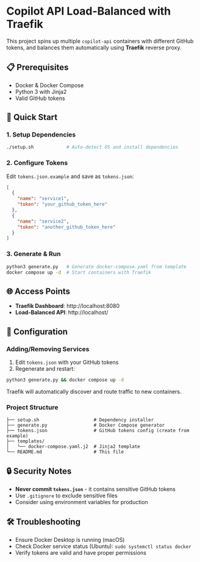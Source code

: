 # Copilot API Load-Balanced with Traefik

This project spins up multiple `copilot-api` containers with different GitHub tokens,
and balances them automatically using **Traefik** reverse proxy.

## 📋 Prerequisites

- Docker & Docker Compose
- Python 3 with Jinja2
- Valid GitHub tokens

## 🚀 Quick Start

### 1. Setup Dependencies
```bash
./setup.sh            # Auto-detect OS and install dependencies
```

### 2. Configure Tokens
Edit `tokens.json.example` and save as `tokens.json`:
```json
[
  {
    "name": "service1",
    "token": "your_github_token_here"
  },
  {
    "name": "service2", 
    "token": "another_github_token_here"
  }
]
```

### 3. Generate & Run
```bash
python3 generate.py   # Generate docker-compose.yaml from template
docker compose up -d  # Start containers with Traefik
```

## 🌐 Access Points

- **Traefik Dashboard**: http://localhost:8080
- **Load-Balanced API**: http://localhost/

## 📝 Configuration

### Adding/Removing Services

1. Edit `tokens.json` with your GitHub tokens
2. Regenerate and restart:
```bash
python3 generate.py && docker compose up -d
```

Traefik will automatically discover and route traffic to new containers.

### Project Structure

```
├── setup.sh                    # Dependency installer
├── generate.py                 # Docker Compose generator
├── tokens.json                 # GitHub tokens config (create from example)
├── templates/
│   └── docker-compose.yaml.j2  # Jinja2 template
└── README.md                   # This file
```

## 🔒 Security Notes

- **Never commit `tokens.json`** - it contains sensitive GitHub tokens
- Use `.gitignore` to exclude sensitive files
- Consider using environment variables for production

## 🛠️ Troubleshooting

- Ensure Docker Desktop is running (macOS)
- Check Docker service status (Ubuntu): `sudo systemctl status docker`
- Verify tokens are valid and have proper permissions

